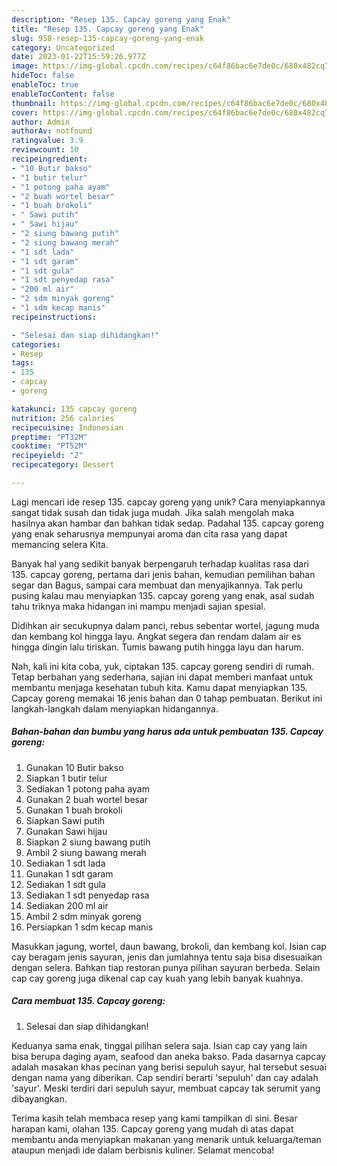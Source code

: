 ```yaml
---
description: "Resep 135. Capcay goreng yang Enak"
title: "Resep 135. Capcay goreng yang Enak"
slug: 958-resep-135-capcay-goreng-yang-enak
category: Uncategorized
date: 2023-01-22T15:59:26.977Z
image: https://img-global.cpcdn.com/recipes/c64f86bac6e7de0c/680x482cq70/135-capcay-goreng-foto-resep-utama.jpg
hideToc: false
enableToc: true
enableTocContent: false
thumbnail: https://img-global.cpcdn.com/recipes/c64f86bac6e7de0c/680x482cq70/135-capcay-goreng-foto-resep-utama.jpg
cover: https://img-global.cpcdn.com/recipes/c64f86bac6e7de0c/680x482cq70/135-capcay-goreng-foto-resep-utama.jpg
author: Admin
authorAv: notfound
ratingvalue: 3.9
reviewcount: 10
recipeingredient:
- "10 Butir bakso"
- "1 butir telur"
- "1 potong paha ayam"
- "2 buah wortel besar"
- "1 buah brokoli"
- " Sawi putih"
- " Sawi hijau"
- "2 siung bawang putih"
- "2 siung bawang merah"
- "1 sdt lada"
- "1 sdt garam"
- "1 sdt gula"
- "1 sdt penyedap rasa"
- "200 ml air"
- "2 sdm minyak goreng"
- "1 sdm kecap manis"
recipeinstructions:

- "Selesai dan siap dihidangkan!"
categories:
- Resep
tags:
- 135
- capcay
- goreng

katakunci: 135 capcay goreng 
nutrition: 256 calories
recipecuisine: Indonesian
preptime: "PT32M"
cooktime: "PT52M"
recipeyield: "2"
recipecategory: Dessert

---
```





Lagi mencari ide resep 135. capcay goreng yang unik? Cara menyiapkannya sangat tidak susah dan tidak juga mudah. Jika salah mengolah maka hasilnya akan hambar dan bahkan tidak sedap. Padahal 135. capcay goreng yang enak seharusnya mempunyai aroma dan cita rasa yang dapat memancing selera Kita.





Banyak hal yang sedikit banyak berpengaruh terhadap kualitas rasa dari 135. capcay goreng, pertama dari jenis bahan, kemudian pemilihan bahan segar dan Bagus, sampai cara membuat dan menyajikannya. Tak perlu pusing kalau mau menyiapkan 135. capcay goreng yang enak,      asal sudah tahu triknya maka hidangan ini mampu menjadi sajian spesial.














Didihkan air secukupnya dalam panci, rebus sebentar wortel, jagung muda dan kembang kol hingga layu. Angkat segera dan rendam dalam air es hingga dingin lalu tiriskan. Tumis bawang putih hingga layu dan harum.






Nah, kali ini kita coba, yuk, ciptakan 135. capcay goreng sendiri di rumah. Tetap berbahan yang sederhana, sajian ini dapat memberi manfaat untuk membantu menjaga kesehatan tubuh kita. Kamu dapat menyiapkan 135. Capcay goreng memakai 16 jenis bahan dan 0 tahap pembuatan. Berikut ini langkah-langkah dalam menyiapkan hidangannya.

<!--inarticleads1-->

##### Bahan-bahan dan bumbu yang harus ada untuk pembuatan 135. Capcay goreng:

1. Gunakan 10 Butir bakso
1. Siapkan 1 butir telur
1. Sediakan 1 potong paha ayam
1. Gunakan 2 buah wortel besar
1. Gunakan 1 buah brokoli
1. Siapkan  Sawi putih
1. Gunakan  Sawi hijau
1. Siapkan 2 siung bawang putih
1. Ambil 2 siung bawang merah
1. Sediakan 1 sdt lada
1. Gunakan 1 sdt garam
1. Sediakan 1 sdt gula
1. Sediakan 1 sdt penyedap rasa
1. Sediakan 200 ml air
1. Ambil 2 sdm minyak goreng
1. Persiapkan 1 sdm kecap manis


Masukkan jagung, wortel, daun bawang, brokoli, dan kembang kol. Isian cap cay beragam jenis sayuran, jenis dan jumlahnya tentu saja bisa disesuaikan dengan selera. Bahkan tiap restoran punya pilihan sayuran berbeda. Selain cap cay goreng juga dikenal cap cay kuah yang lebih banyak kuahnya. 

<!--inarticleads2-->

##### Cara membuat 135. Capcay goreng:


1. Selesai dan siap dihidangkan!

Keduanya sama enak, tinggal pilihan selera saja. Isian cap cay yang lain bisa berupa daging ayam, seafood dan aneka bakso. Pada dasarnya capcay adalah masakan khas pecinan yang berisi sepuluh sayur, hal tersebut sesuai dengan nama yang diberikan. Cap sendiri berarti &#39;sepuluh&#39; dan cay adalah &#39;sayur&#39;. Meski terdiri dari sepuluh sayur, membuat capcay tak serumit yang dibayangkan. 

Terima kasih telah membaca resep yang kami tampilkan di sini. Besar harapan kami, olahan 135. Capcay goreng yang mudah di atas dapat membantu anda menyiapkan makanan yang menarik untuk keluarga/teman ataupun menjadi ide dalam berbisnis kuliner. Selamat mencoba!
